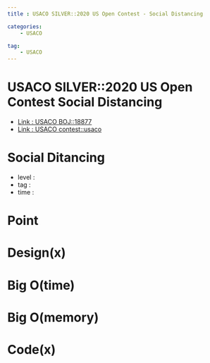 ```yaml
---
title : USACO SILVER::2020 US Open Contest - Social Distancing

categories:
    - USACO

tag:
    - USACO
---
```

# USACO SILVER::2020 US Open Contest Social Distancing
- [Link : USACO BOJ::18877](https://www.acmicpc.net/problem/18877)
- [Link : USACO contest::usaco](http://usaco.org/index.php?page=open20results)

# Social Ditancing

- level :
- tag :
- time :

# Point

# Design(x)

# Big O(time)

# Big O(memory)

# Code(x)

